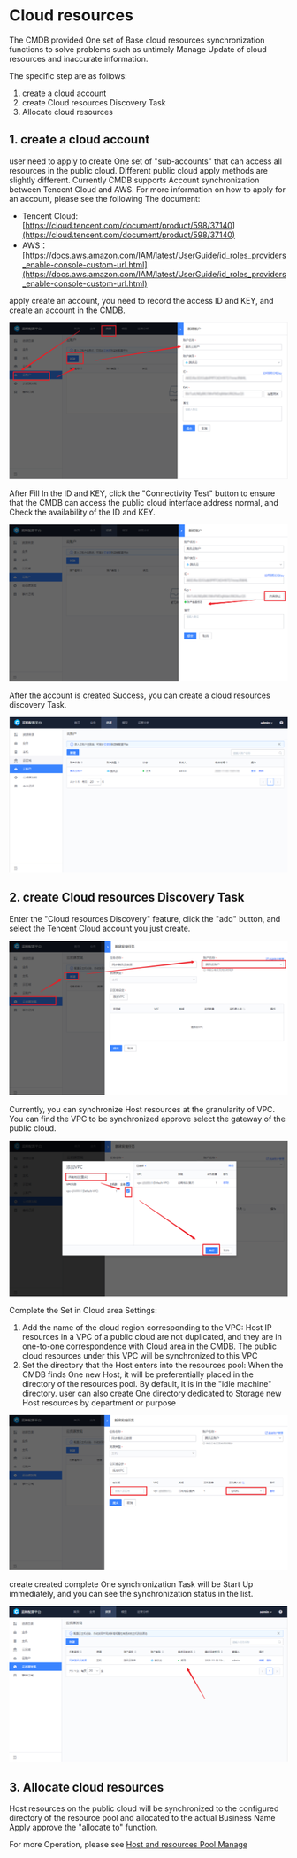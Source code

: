  # Cloud resources 

 The CMDB provided One set of Base cloud resources synchronization functions to solve problems such as untimely Manage Update of cloud resources and inaccurate information. 

 The specific step are as follows: 

 1. create a cloud account 
 2. create Cloud resources Discovery Task 
 3. Allocate cloud resources 

 ## 1. create a cloud account 

 user need to apply to create One set of "sub-accounts" that can access all resources in the public cloud.  Different public cloud apply methods are slightly different.  Currently CMDB supports Account synchronization between Tencent Cloud and AWS. For more information on how to apply for an account, please see the following The document: 

 - Tencent Cloud: [https://cloud.tencent.com/document/product/598/37140](https://cloud.tencent.com/document/product/598/37140) 
 - AWS：[https://docs.aws.amazon.com/IAM/latest/UserGuide/id_roles_providers_enable-console-custom-url.html](https://docs.aws.amazon.com/IAM/latest/UserGuide/id_roles_providers_enable-console-custom-url.html) 

 apply create an account, you need to record the access ID and KEY, and create an account in the CMDB. 

 ![image-20201103145902897](../media/CloudResource/image-20201103145902897.png) 

 After Fill In the ID and KEY, click the "Connectivity Test" button to ensure that the CMDB can access the public cloud interface address normal, and Check the availability of the ID and KEY. 

 ![image-20201103150038696](../media/CloudResource/image-20201103150038696.png) 

 After the account is created Success, you can create a cloud resources discovery Task. 

 ![image-20201103150214547](../media/CloudResource/image-20201103150214547.png) 

 ## 2. create Cloud resources Discovery Task 

 Enter the "Cloud resources Discovery" feature, click the "add" button, and select the Tencent Cloud account you just create. 

 ![image-20201103150408059](../media/CloudResource/image-20201103150408059.png) 

 Currently, you can synchronize Host resources at the granularity of VPC. You can find the VPC to be synchronized approve select the gateway of the public cloud. 

 ![image-20201103150908555](../media/CloudResource/image-20201103150908555.png) 

 Complete the Set in Cloud area Settings: 

 1. Add the name of the cloud region corresponding to the VPC: Host IP resources in a VPC of a public cloud are not duplicated, and they are in one-to-one correspondence with Cloud area in the CMDB.  The public cloud resources under this VPC will be synchronized to this VPC 
 2. Set the directory that the Host enters into the resources pool: When the CMDB finds One new Host, it will be preferentially placed in the directory of the resources pool. By default, it is in the "idle machine" directory.  user can also create One directory dedicated to Storage new Host resources by department or purpose 

 ![image-20201103151136751](../media/CloudResource/image-20201103151136751.png) 

 create created complete One synchronization Task will be Start Up immediately, and you can see the synchronization status in the list. 

 ![image-20201103151830674](../media/CloudResource/image-20201103151830674.png) 

 ## 3. Allocate cloud resources 

 Host resources on the public cloud will be synchronized to the configured directory of the resource pool and allocated to the actual Business Name Apply approve the "allocate to" function. 

 For more Operation, please see [Host and resources Pool Manage](./ResourcePool.md) 